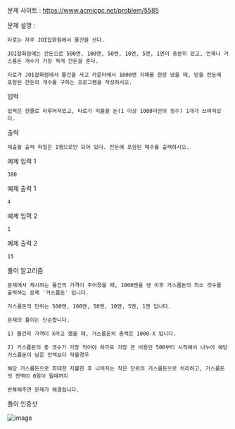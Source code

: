 문제 사이트 : https://www.acmicpc.net/problem/5585

문제 설명 :

    타로는 자주 JOI잡화점에서 물건을 산다. 
    
    JOI잡화점에는 잔돈으로 500엔, 100엔, 50엔, 10엔, 5엔, 1엔이 충분히 있고, 언제나 거스름돈 개수가 가장 적게 잔돈을 준다. 
    
    타로가 JOI잡화점에서 물건을 사고 카운터에서 1000엔 지폐를 한장 냈을 때, 받을 잔돈에 포함된 잔돈의 개수를 구하는 프로그램을 작성하시오.

입력

    입력은 한줄로 이루어져있고, 타로가 지불할 돈(1 이상 1000미만의 정수) 1개가 쓰여져있다.

출력

    제출할 출력 파일은 1행으로만 되어 있다. 잔돈에 포함된 매수를 출력하시오.

예제 입력 1 

    380

예제 출력 1 

    4

예제 입력 2 

    1

예제 출력 2 

    15
    
풀이 알고리즘 

    문제에서 제시하는 물건의 가격이 주어졌을 때, 1000엔을 낸 이후 거스름돈의 최소 갯수를 출력하는 문제 '거스름돈' 입니다.
    
    거스름돈의 단위는 500엔, 100엔, 50엔, 10엔, 5엔, 1엔 입니다.
    
    문제의 풀이는 단순합니다.
    
    1) 물건의 가격이 X라고 했을 때, 거스름돈의 총액은 1000-X 입니다.
    
    2) 거스름돈의 총 갯수가 가장 적어야 하므로 가장 큰 비용인 500부터 시작해서 나누어 해당 거스름돈이 남은 잔액보다 작을경우
    
    해당 거스름돈으로 최대한 지불한 후 나머지는 작은 단위의 거스름돈으로 처리하고, 거스름돈의 잔액이 0원이 될때까지
    
    반복해주면 문제가 해결됩니다.
    
풀이 인증샷 

![image](https://user-images.githubusercontent.com/57944215/222452060-53c15a07-b67a-489c-a832-37b684da647a.png)

